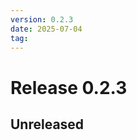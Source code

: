 ```yaml
---
version: 0.2.3
date: 2025-07-04
tag: 
---
```


# Release 0.2.3

## **Unreleased**

<!-- New entries will be added here -->

